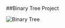 ##Binary Tree Project

![Binary Tree](https://upload.wikimedia.org/wikipedia/commons/5/5e/Binary_tree_v2.svg)
